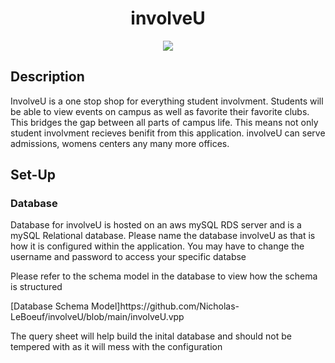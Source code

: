 <h1 align = "center"> involveU </h1>
<p  align = "center" > <img src = "https://user-images.githubusercontent.com/59942769/199515690-39584d38-d989-41ef-b7f9-bf47716a10a4.png"/> </p>

## Description
<p font-size = "18px">InvolveU is a one stop shop for everything student involvment. Students will be able to view events on campus as well as favorite their favorite clubs. This bridges the gap between all parts of campus life. This means not only student involvment recieves benifit from this application. involveU can serve admissions, womens centers any many more offices. </p>

## Set-Up
### Database

<p font-size = "18px"> Database for involveU is hosted on an aws mySQL RDS server and is a mySQL Relational database. Please name the database involveU as that is how it is configured within the application. You may have to change the username and password to access your specific databse</p>
<p font-size = "18px"> Please refer to the schema model in the database to view how the schema is structured</p>
<p>[Database Schema Model]https://github.com/Nicholas-LeBoeuf/involveU/blob/main/involveU.vpp</p>
<p font-size = "18px"> The query sheet will help build the inital database and should not be tempered with as it will mess with the configuration</p>
